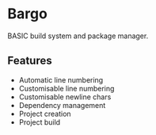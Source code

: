 # Bargo

BASIC build system and package manager.

## Features

* Automatic line numbering
* Customisable line numbering
* Customisable newline chars
* Dependency management
* Project creation
* Project build
